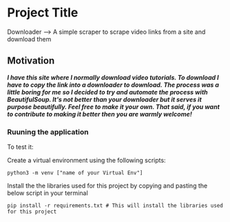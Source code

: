 # Project Title

Downloader --> A simple scraper to scrape video links from a site and download them

## Motivation
***I have this site where I normally download video tutorials. To download I have to copy the link into a 
downloader to download. The process was a little boring for me so I decided to try and automate the process 
with BeautifulSoup. It's not better than your downloader but it serves it purpose beautifully. Feel free 
to make it your own. That said, if you want to contribute to making it better then you are 
warmly welcome!***

### Ruuning the application
To test it:

Create a virtual environment using the following scripts:

```
python3 -m venv ["name of your Virtual Env"]
```

Install the the libraries used for this project by copying and pasting the below script in your terminal

```
pip install -r requirements.txt # This will install the libraries used for this project
```


